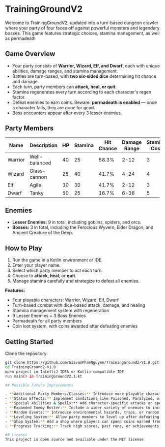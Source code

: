 # TrainingGroundV2

Welcome to TrainingGroundV2, updated into a turn-based dungeon crawler where your party of four faces off against powerful monsters and legendary bosses. This game features strategic choices, stamina management, as well as permadeath

## Game Overview

- Your party consists of **Warrior, Wizard, Elf, and Dwarf**, each with unique abilities, damage ranges, and stamina management.
- Battles are turn-based, with **two six-sided dice** determining hit chance and damage.
- Each turn, party members can **attack, heal, or quit**.
- Stamina regenerates every turn according to each character's regen factor.
- Defeat enemies to earn coins. Beware: **permadeath is enabled** — once a character falls, they are gone for good.
- Boss encounters appear after every 3 lesser enemies.

## Party Members

| Name    | Description    | HP  | Stamina | Hit Chance | Damage Range | Stamina Cost | Stamina Regen |
|---------|----------------|-----|---------|------------|--------------|--------------|---------------|
| Warrior | Well-balanced   | 40  | 25      | 58.3%      | 2-12         | 3            | 1             |
| Wizard  | Glass-cannon    | 25  | 40      | 41.7%      | 4-24         | 4            | 2             |
| Elf     | Agile           | 30  | 30      | 41.7%      | 2-12         | 3            | 1             |
| Dwarf   | Tanky           | 50  | 25      | 16.7%      | 6-36         | 5            | 2             |

## Enemies

- **Lesser Enemies:** 9 in total, including goblins, spiders, and orcs.
- **Bosses:** 3 in total, including the Ferocious Wyvern, Elder Dragon, and Ancient Creature of the Deep.

## How to Play

1. Run the game in a Kotlin environment or IDE.
2. Enter your player name.
3. Select which party member to act each turn.
4. Choose to **attack**, **heal**, or **quit**.
5. Manage stamina carefully and strategize to defeat all enemies.

**Features:**  
- Four playable characters: Warrior, Wizard, Elf, Dwarf  
- Turn-based combat with dice-based attack, damage, and healing  
- Stamina management system with regeneration  
- 9 Lesser Enemies + 3 Boss Enemies  
- Permadeath for all party members  
- Coin loot system, with coins awarded after defeating enemies  


## Getting Started

Clone the repository:
```bash
git clone https://github.com/GiavanPhamNguyen/TrainingGround2-V1.0.git
cd TrainingGround2-V1.0
open project in IntelliJ IDEA or Kotlin-compatible IDE
run main() in TrainingGroundV2.1.kt

## Possible Future Improvements

- **Additional Party Members/Classes:** Introduce more playable characters with unique abilities, stats, and playstyles.  
- **Status Effects:** Implement conditions like Poisoned, Paralyzed, or Burned that affect combat.  
- **Special Abilities & Spells:** Add character-specific attacks or spells for more strategic options.  
- **Expanded Enemy Roster:** Include a wider variety of enemies to increase challenge and diversity.  
- **Random Events:** Introduce environmental hazards, traps, or random events that can influence battles for both players and enemies.  
- **Leveling System:** Allow party members to level up after defeating enemies, enhancing stats or unlocking new abilities.  
- **Shop System:** Add a shop where players can spend coins earned from battles to buy upgrades, tools, or consumables.  
- **Progress Tracking:** Track high scores, past runs, or achievements to improve replayability and challenge.  

## License
This project is open source and available under the MIT license